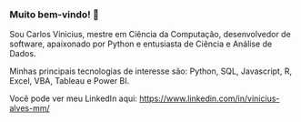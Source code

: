 ### Muito bem-vindo! 👋

<!--
**viniciuscva/viniciuscva** is a ✨ _special_ ✨ repository because its `README.md` (this file) appears on your GitHub profile.

Here are some ideas to get you started:

- 🔭 I’m currently working on ...
- 🌱 I’m currently learning ...
- 👯 I’m looking to collaborate on ...
- 🤔 I’m looking for help with ...
- 💬 Ask me about ...
- 📫 How to reach me: ...
- 😄 Pronouns: ...
- ⚡ Fun fact: ...
-->

Sou Carlos Vinicius, mestre em Ciência da Computação, desenvolvedor de software, apaixonado por Python e entusiasta de Ciência e Análise de Dados.

Minhas principais tecnologias de interesse são: Python, SQL, Javascript, R, Excel, VBA, Tableau e Power BI.

Você pode ver meu LinkedIn aqui: https://www.linkedin.com/in/vinicius-alves-mm/

